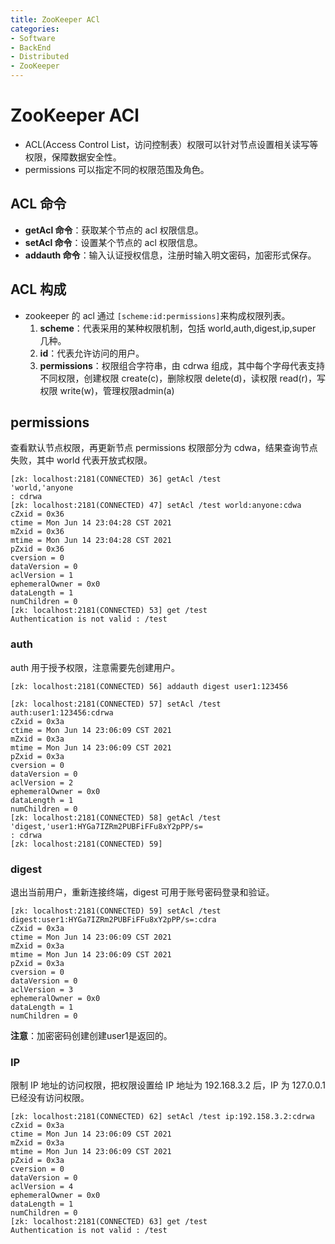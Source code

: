 ```yaml
---
title: ZooKeeper ACl
categories:
- Software
- BackEnd
- Distributed
- ZooKeeper
---
```

# ZooKeeper ACl

- ACL(Access Control List，访问控制表）权限可以针对节点设置相关读写等权限，保障数据安全性。
- permissions 可以指定不同的权限范围及角色。

## ACL 命令

- **getAcl 命令**：获取某个节点的 acl 权限信息。
- **setAcl 命令**：设置某个节点的 acl 权限信息。
- **addauth 命令**：输入认证授权信息，注册时输入明文密码，加密形式保存。

## ACL 构成

- zookeeper 的 acl 通过 `[scheme:id:permissions]`来构成权限列表。
    1. **scheme**：代表采用的某种权限机制，包括 world,auth,digest,ip,super 几种。
    2. **id**：代表允许访问的用户。
    3. **permissions**：权限组合字符串，由 cdrwa 组成，其中每个字母代表支持不同权限，创建权限 create(c)，删除权限 delete(d)，读权限 read(r)，写权限 write(w)，管理权限admin(a)

## permissions

查看默认节点权限，再更新节点 permissions 权限部分为 cdwa，结果查询节点失败，其中 world 代表开放式权限。

```
[zk: localhost:2181(CONNECTED) 36] getAcl /test
'world,'anyone
: cdrwa
[zk: localhost:2181(CONNECTED) 47] setAcl /test world:anyone:cdwa
cZxid = 0x36
ctime = Mon Jun 14 23:04:28 CST 2021
mZxid = 0x36
mtime = Mon Jun 14 23:04:28 CST 2021
pZxid = 0x36
cversion = 0
dataVersion = 0
aclVersion = 1
ephemeralOwner = 0x0
dataLength = 1
numChildren = 0
[zk: localhost:2181(CONNECTED) 53] get /test
Authentication is not valid : /test
```

### auth

auth 用于授予权限，注意需要先创建用户。

```
[zk: localhost:2181(CONNECTED) 56] addauth digest user1:123456
```

```
[zk: localhost:2181(CONNECTED) 57] setAcl /test auth:user1:123456:cdrwa
cZxid = 0x3a
ctime = Mon Jun 14 23:06:09 CST 2021
mZxid = 0x3a
mtime = Mon Jun 14 23:06:09 CST 2021
pZxid = 0x3a
cversion = 0
dataVersion = 0
aclVersion = 2
ephemeralOwner = 0x0
dataLength = 1
numChildren = 0
[zk: localhost:2181(CONNECTED) 58] getAcl /test
'digest,'user1:HYGa7IZRm2PUBFiFFu8xY2pPP/s=
: cdrwa
[zk: localhost:2181(CONNECTED) 59]
```

### digest

退出当前用户，重新连接终端，digest 可用于账号密码登录和验证。

```
[zk: localhost:2181(CONNECTED) 59] setAcl /test digest:user1:HYGa7IZRm2PUBFiFFu8xY2pPP/s=:cdra
cZxid = 0x3a
ctime = Mon Jun 14 23:06:09 CST 2021
mZxid = 0x3a
mtime = Mon Jun 14 23:06:09 CST 2021
pZxid = 0x3a
cversion = 0
dataVersion = 0
aclVersion = 3
ephemeralOwner = 0x0
dataLength = 1
numChildren = 0
```

**注意**：加密密码创建创建user1是返回的。

### IP

限制 IP 地址的访问权限，把权限设置给 IP 地址为 192.168.3.2 后，IP 为 127.0.0.1 已经没有访问权限。

```
[zk: localhost:2181(CONNECTED) 62] setAcl /test ip:192.158.3.2:cdrwa
cZxid = 0x3a
ctime = Mon Jun 14 23:06:09 CST 2021
mZxid = 0x3a
mtime = Mon Jun 14 23:06:09 CST 2021
pZxid = 0x3a
cversion = 0
dataVersion = 0
aclVersion = 4
ephemeralOwner = 0x0
dataLength = 1
numChildren = 0
[zk: localhost:2181(CONNECTED) 63] get /test
Authentication is not valid : /test
```